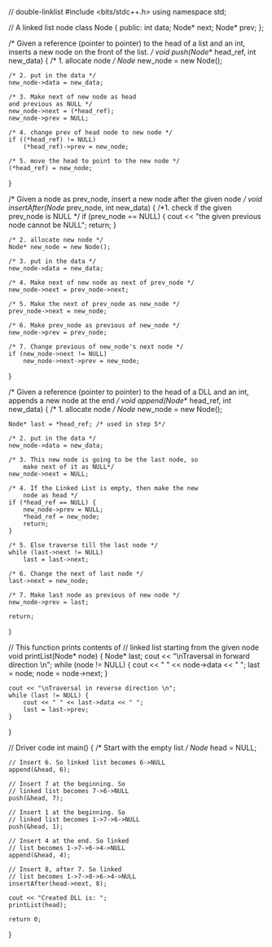 // double-linklist
#include <bits/stdc++.h>
using namespace std;
 
// A linked list node
class Node {
public:
    int data;
    Node* next;
    Node* prev;
};
 
/* Given a reference (pointer to pointer)
to the head of a list
and an int, inserts a new node on the
front of the list. */
void push(Node** head_ref, int new_data)
{
    /* 1. allocate node */
    Node* new_node = new Node();
 
    /* 2. put in the data */
    new_node->data = new_data;
 
    /* 3. Make next of new node as head
    and previous as NULL */
    new_node->next = (*head_ref);
    new_node->prev = NULL;
 
    /* 4. change prev of head node to new node */
    if ((*head_ref) != NULL)
        (*head_ref)->prev = new_node;
 
    /* 5. move the head to point to the new node */
    (*head_ref) = new_node;
}
 
/* Given a node as prev_node, insert
a new node after the given node */
void insertAfter(Node* prev_node, int new_data)
{
    /*1. check if the given prev_node is NULL */
    if (prev_node == NULL) {
        cout << "the given previous node cannot be NULL";
        return;
    }
 
    /* 2. allocate new node */
    Node* new_node = new Node();
 
    /* 3. put in the data */
    new_node->data = new_data;
 
    /* 4. Make next of new node as next of prev_node */
    new_node->next = prev_node->next;
 
    /* 5. Make the next of prev_node as new_node */
    prev_node->next = new_node;
 
    /* 6. Make prev_node as previous of new_node */
    new_node->prev = prev_node;
 
    /* 7. Change previous of new_node's next node */
    if (new_node->next != NULL)
        new_node->next->prev = new_node;
}
 
/* Given a reference (pointer to pointer) to the head
of a DLL and an int, appends a new node at the end */
void append(Node** head_ref, int new_data)
{
    /* 1. allocate node */
    Node* new_node = new Node();
 
    Node* last = *head_ref; /* used in step 5*/
 
    /* 2. put in the data */
    new_node->data = new_data;
 
    /* 3. This new node is going to be the last node, so
        make next of it as NULL*/
    new_node->next = NULL;
 
    /* 4. If the Linked List is empty, then make the new
        node as head */
    if (*head_ref == NULL) {
        new_node->prev = NULL;
        *head_ref = new_node;
        return;
    }
 
    /* 5. Else traverse till the last node */
    while (last->next != NULL)
        last = last->next;
 
    /* 6. Change the next of last node */
    last->next = new_node;
 
    /* 7. Make last node as previous of new node */
    new_node->prev = last;
 
    return;
}
 
// This function prints contents of
// linked list starting from the given node
void printList(Node* node)
{
    Node* last;
    cout << "\nTraversal in forward direction \n";
    while (node != NULL) {
        cout << " " << node->data << " ";
        last = node;
        node = node->next;
    }
 
    cout << "\nTraversal in reverse direction \n";
    while (last != NULL) {
        cout << " " << last->data << " ";
        last = last->prev;
    }
}
 
// Driver code
int main()
{
    /* Start with the empty list */
    Node* head = NULL;
 
    // Insert 6. So linked list becomes 6->NULL
    append(&head, 6);
 
    // Insert 7 at the beginning. So
    // linked list becomes 7->6->NULL
    push(&head, 7);
 
    // Insert 1 at the beginning. So
    // linked list becomes 1->7->6->NULL
    push(&head, 1);
 
    // Insert 4 at the end. So linked
    // list becomes 1->7->6->4->NULL
    append(&head, 4);
 
    // Insert 8, after 7. So linked
    // list becomes 1->7->8->6->4->NULL
    insertAfter(head->next, 8);
 
    cout << "Created DLL is: ";
    printList(head);
 
    return 0;
}
